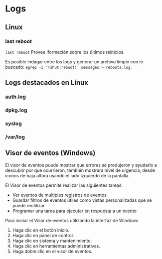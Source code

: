 # Logs

## Linux

### last reboot

`last reboot` Provee iformación sobre los últimos reinicios.

Es posible indagar entre los logs y generar un archivo limpio con lo buscado: `egrep -i '(shut|reboot)' messages > reboots.log`.

## Logs destacados en Linux

### auth.log

### dpkg.log

### syslog

### /var/log

## Visor de eventos (Windows)

El visor de eventos puede mostrar que errores se produjeron y ayudarlo a descubrir por que ocurrieron, también mostrara nivel de urgencia, desde iconos de baja altura usando el lado izquierdo de la pantalla.

El Visor de eventos permite realizar las siguientes tareas:

- Ver eventos de multiples registros de eventos
- Guardar filtros de eventos útiles como vistas personalizadas que se puede reutilizar
- Programar una tarea para ejecutar en respuesta a un evento

Para iniciar el Visor de eventos utilizando la interfaz de Windows

1. Haga clic en el botón inicio.
2. Haga clic en panel de control.
3. Haga clic en sistema y mantenimiento.
4. Haga clic en herramientas administrativas.
5. Haga doble clic en el visor de eventos.